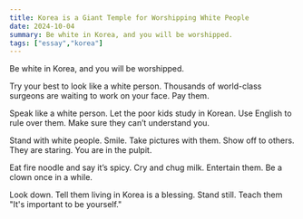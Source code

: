```yaml
---
title: Korea is a Giant Temple for Worshipping White People
date: 2024-10-04
summary: Be white in Korea, and you will be worshipped.
tags: ["essay","korea"]
---
```


Be white in Korea, and you will be worshipped.

Try your best to look like a white person. Thousands of world-class surgeons are waiting to work on your face. Pay them.

Speak like a white person. Let the poor kids study in Korean. Use English to rule over them. Make sure they can’t understand you.

Stand with white people. Smile. Take pictures with them. Show off to others. They are staring. You are in the pulpit.

Eat fire noodle and say it’s spicy. Cry and chug milk. Entertain them. Be a clown once in a while.

Look down. Tell them living in Korea is a blessing. Stand still. Teach them "It's important to be yourself."